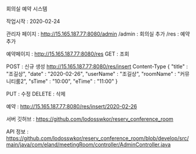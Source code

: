 

회의실 예약 시스템

작업시작 : 2020-02-24

관리자 페이지 :
http://15.165.187.77:8080/admin
/admin : 회의실 추가
/res : 예약 추가

예약페이지 : 
http://15.165.187.77:8080/res
GET : 조회

POST : 신규 생성
http://15.165.187.77:8080/res/insert
Content-Type
{
"title" : "조길상",
"date" : "2020-02-26",
"userName" : "조길상",
"roomName" : "커뮤니티룸2",
"sTime" : "10:00",
"eTime" : "11:00"
}

PUT : 수정
DELETE : 삭제

예약 : 
http://15.165.187.77:8080/res/insert/2020-02-26

서버 깃허브 : 
https://github.com/lodosswkor/reserv_conference_room

API 정보 :
https://github.com/lodosswkor/reserv_conference_room/blob/develop/src/main/java/com/eland/meetingRoom/controller/AdminController.java